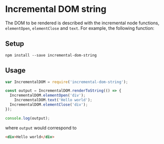 # Incremental DOM string

The DOM to be rendered is described with the incremental node functions, `elementOpen`, `elementClose` and `text`. For example, the following function:

## Setup

```
npm install --save incremental-dom-string
```

## Usage

```js
var IncrementalDOM = require('incremental-dom-string');

const output = IncrementalDOM.renderToString(() => {
  IncrementalDOM.elementOpen('div');
    IncrementalDOM.text('Hello world');
  IncrementalDOM.elementClose('div');
});

console.log(output);
```
where `output` would correspond to

```html
<div>Hello world</div>
```
